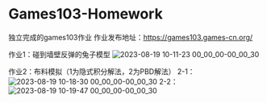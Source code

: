 # Games103-Homework

独立完成的games103作业
作业发布地址：https://games103.games-cn.org/

作业1：碰到墙壁反弹的兔子模型
![2023-08-19 10-11-23 00_00_00-00_00_30](https://github.com/DarkSleeper/Games103-Homework/assets/48831197/cff28dbd-08da-4f1d-9170-13d9fb1da61a)

作业2：布料模拟（1为隐式积分解法，2为PBD解法）
2-1：
![2023-08-19 10-18-30 00_00_00-00_00_30](https://github.com/DarkSleeper/Games103-Homework/assets/48831197/96812d84-728a-4388-9729-4b831534566e)
2-2：
![2023-08-19 10-19-47 00_00_00-00_00_30](https://github.com/DarkSleeper/Games103-Homework/assets/48831197/8f447d43-5a68-4c7a-8613-829ffa7cd66d)
